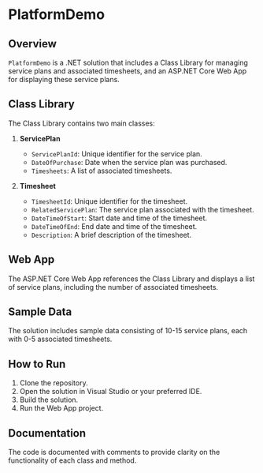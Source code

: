 # PlatformDemo

## Overview

`PlatformDemo` is a .NET solution that includes a Class Library for managing service plans and associated timesheets, and an ASP.NET Core Web App for displaying these service plans.

## Class Library

The Class Library contains two main classes:

1. **ServicePlan**

    - `ServicePlanId`: Unique identifier for the service plan.
    - `DateOfPurchase`: Date when the service plan was purchased.
    - `Timesheets`: A list of associated timesheets.

2. **Timesheet**
    - `TimesheetId`: Unique identifier for the timesheet.
    - `RelatedServicePlan`: The service plan associated with the timesheet.
    - `DateTimeOfStart`: Start date and time of the timesheet.
    - `DateTimeOfEnd`: End date and time of the timesheet.
    - `Description`: A brief description of the timesheet.

## Web App

The ASP.NET Core Web App references the Class Library and displays a list of service plans, including the number of associated timesheets.

## Sample Data

The solution includes sample data consisting of 10-15 service plans, each with 0-5 associated timesheets.

## How to Run

1. Clone the repository.
2. Open the solution in Visual Studio or your preferred IDE.
3. Build the solution.
4. Run the Web App project.

## Documentation

The code is documented with comments to provide clarity on the functionality of each class and method.

